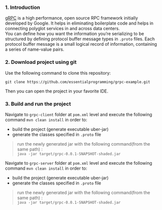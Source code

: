 ### 1. Introduction
[gRPC](https://www.grpc.io/) is a high performance, open source RPC framework initially developed by Google.
It helps in eliminating boilerplate code and helps in connecting polyglot services in and across
data centers.  
You can define how you want the information you’re serializing to be structured by defining protocol
buffer message types in ```.proto``` files. Each protocol buffer message is a small logical record of information, containing a series of name-value pairs.
### 2. Download project using git
Use the following command to clone this repository:

    git clone https://github.com/essentialprogramming/grpc-example.git

Then you can open the project in your favorite IDE.

### 3. Build and run the project  

Navigate to ```grpc-client``` folder at ```pom.xml``` level and execute the following command ```mvn clean install``` in order to:  
* build the project (generate executable uber-jar)
* generate the classes specified in ```.proto``` file

> run the newly generated jar with the following command(from the same path) :  
```java -jar target/grpc-0.0.1-SNAPSHOT-shaded.jar```

Navigate to ```grpc-server``` folder at ```pom.xml``` level and execute the following command ```mvn clean install``` in order to:  
* build the project (generate executable uber-jar)
* generate the classes specified in ```.proto``` file  
> run the newly generated jar with the following command(from the same path) :  
```java -jar target/grpc-0.0.1-SNAPSHOT-shaded.jar```



